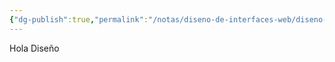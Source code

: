 ```yaml
---
{"dg-publish":true,"permalink":"/notas/diseno-de-interfaces-web/diseno-de-interfaces-web/"}
---
```


Hola Diseño